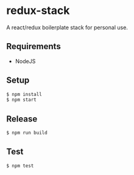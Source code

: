 # redux-stack

A react/redux boilerplate stack for personal use.

## Requirements

+ NodeJS

## Setup

```sh
$ npm install
$ npm start
```

## Release

```sh
$ npm run build
```

## Test

```sh
$ npm test
```
